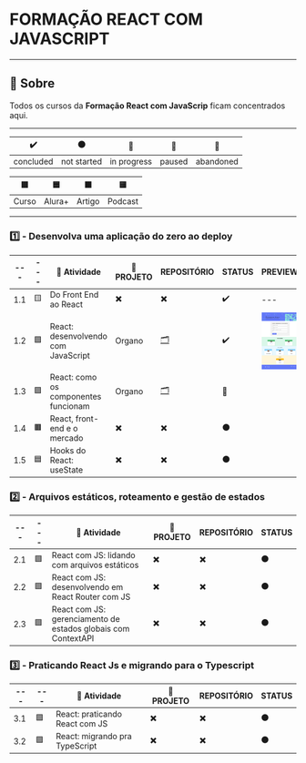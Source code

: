 # FORMAÇÃO REACT COM JAVASCRIPT

---

## 📌 Sobre
  Todos os cursos da **Formação React com JavaScrip** ficam concentrados aqui.

---

| ✔️ | ⚫ | 🔵 | 🔶 | 🔴 | 
| --- | --- | --- | --- | --- |
| concluded | not started | in progress | paused | abandoned |

| 🟪 | 🟦 | 🟫  | 🟨 |
| --- | --- | --- | --- |
| Curso | Alura+ | Artigo | Podcast |

---

### 1️⃣ - Desenvolva uma aplicação do zero ao deploy

| --- | --- | 📘 Atividade | 🔗 PROJETO | REPOSITÓRIO | STATUS | PREVIEW |
| --- | --- | --- | --- | --- | --- | --- |
| 1.1 | 🟨 | Do Front End ao React | ✖️ | ✖️ | ✔️ | --- | 
| 1.2 | 🟪 | React: desenvolvendo com JavaScript | Organo | [🗂️](./desenvolvendoComJS/) | ✔️ |  <img align="center" alt="Miniatura da imagem do projeto" height="100" width="100" src="../.github/preview-organo.png">
| 1.3 | 🟪 | React: como os componentes funcionam | Organo | [🗂️](./comoComponentesFuncionam/) | 🔵 |
| 1.4 | 🟫 | React, front-end e o mercado | ✖️ | ✖️ | ⚫ |
| 1.5 | 🟦 | Hooks do React: useState | ✖️ | ✖️ | ⚫ |


### 2️⃣ - Arquivos estáticos, roteamento e gestão de estados

| --- | --- | 📘 Atividade | 🔗 PROJETO | REPOSITÓRIO | STATUS |
| --- | --- | --- | --- | --- | --- |
| 2.1 | 🟪 | React com JS: lidando com arquivos estáticos | ✖️ | ✖️ | ⚫ |
| 2.2 | 🟪 | React com JS: desenvolvendo em React Router com JS | ✖️ | ✖️ | ⚫ |
| 2.3 | 🟪 | React com JS: gerenciamento de estados globais com ContextAPI | ✖️ | ✖️ | ⚫ |


### 3️⃣ - Praticando React Js e migrando para o Typescript

| --- | --- | 📘 Atividade | 🔗 PROJETO | REPOSITÓRIO | STATUS |
| --- | --- | --- | --- | --- | --- |
| 3.1 | 🟪 | React: praticando React com JS | ✖️ | ✖️ | ⚫ |
| 3.2 | 🟪 | React: migrando pra TypeScript | ✖️ | ✖️ | ⚫ |
